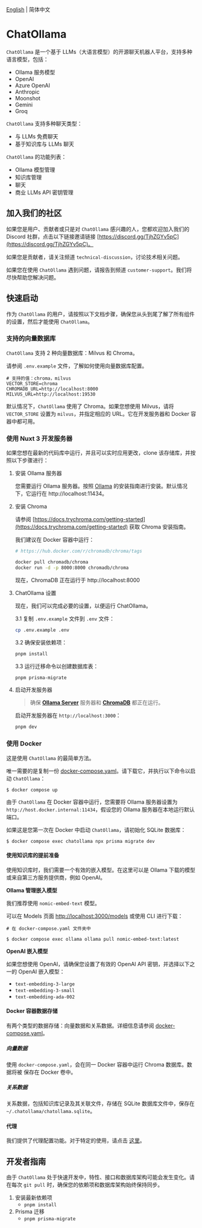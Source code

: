 [English](README.md) | 简体中文

# ChatOllama

`ChatOllama` 是一个基于 LLMs（大语言模型）的开源聊天机器人平台，支持多种语言模型，包括：

- Ollama 服务模型
- OpenAI
- Azure OpenAI
- Anthropic
- Moonshot
- Gemini
- Groq

`ChatOllama` 支持多种聊天类型：

- 与 LLMs 免费聊天
- 基于知识库与 LLMs 聊天

`ChatOllama` 的功能列表：

- Ollama 模型管理
- 知识库管理
- 聊天
- 商业 LLMs API 密钥管理

## 加入我们的社区

如果您是用户、贡献者或只是对 `ChatOllama` 感兴趣的人，您都欢迎加入我们的 Discord 社群，点击以下链接邀请链接 [https://discord.gg/TjhZGYv5pC](https://discord.gg/TjhZGYv5pC)。

如果您是贡献者，请关注频道 `technical-discussion`，讨论技术相关问题。

如果您在使用 `ChatOllama` 遇到问题，请报告到频道 `customer-support`。我们将尽快帮助您解决问题。

## 快速启动

作为 `ChatOllama` 的用户，请按照以下文档步骤，确保您从头到尾了解了所有组件的设置，然后才能使用 `ChatOllama`。

### 支持的向量数据库

`ChatOllama` 支持 2 种向量数据库：Milvus 和 Chroma。

请参阅 `.env.example` 文件，了解如何使用向量数据库配置。

```
# 支持的值：chroma，milvus
VECTOR_STORE=chroma
CHROMADB_URL=http://localhost:8000
MILVUS_URL=http://localhost:19530
```

默认情况下，`ChatOllama` 使用了 Chroma。如果您想使用 Milvus，请将 `VECTOR_STORE` 设置为 `milvus`，并指定相应的 URL。它在开发服务器和 Docker 容器中都可用。

### 使用 Nuxt 3 开发服务器

如果您想在最新的代码库中运行，并且可以实时应用更改，clone 该存储库，并按照以下步骤进行：

1. 安装 Ollama 服务器

    您需要运行 Ollama 服务器。按照 [Ollama](https://github.com/ollama/ollama) 的安装指南进行安装。默认情况下，它运行在 http://localhost:11434。

2. 安装 Chroma

    请参阅 [https://docs.trychroma.com/getting-started](https://docs.trychroma.com/getting-started) 获取 Chroma 安装指南。

    我们建议在 Docker 容器中运行：

    ```bash
    # https://hub.docker.com/r/chromadb/chroma/tags

    docker pull chromadb/chroma
    docker run -d -p 8000:8000 chromadb/chroma
    ```
    现在，ChromaDB 正在运行于 http://localhost:8000

3. ChatOllama 设置

    现在，我们可以完成必要的设置，以便运行 ChatOllama。

    3.1 复制 `.env.example` 文件到 `.env` 文件：

    ```bash
    cp .env.example .env
    ```

    3.2 确保安装依赖项：

    ```bash
    pnpm install
    ```

    3.3 运行迁移命令以创建数据库表：

    ```bash
    pnpm prisma-migrate
    ```

4. 启动开发服务器

    > 确保 __[Ollama Server](#ollama-server)__  服务器和 __[ChromaDB](#install-chromadb-and-startup)__  都正在运行。

    启动开发服务器在 `http://localhost:3000`：

    ```bash
    pnpm dev
    ```

### 使用 Docker

这是使用 `ChatOllama` 的最简单方法。

唯一需要的是复制一份 [docker-compose.yaml](./docker-compose.yaml)。请下载它，并执行以下命令以启动 `ChatOllama`：

```shell
$ docker compose up
```

由于 `ChatOllama` 在 Docker 容器中运行，您需要将 Ollama 服务器设置为 `http://host.docker.internal:11434`，假设您的 Ollama 服务器在本地运行默认端口。

如果这是您第一次在 Docker 中启动 `ChatOllama`，请初始化 SQLite 数据库：

```shell
$ docker compose exec chatollama npx prisma migrate dev
```

#### 使用知识库的提前准备

使用知识库时，我们需要一个有效的嵌入模型。在这里可以是 Ollama 下载的模型或来自第三方服务提供商，例如 OpenAI。

**Ollama 管理嵌入模型**

我们推荐使用 `nomic-embed-text` 模型。

可以在 Models 页面 [http://localhost:3000/models](http://localhost:3000/models) 或使用 CLI 进行下载：

```shell
# 在 docker-compose.yaml 文件夹中

$ docker compose exec ollama ollama pull nomic-embed-text:latest
```

**OpenAI 嵌入模型**

如果您想使用 OpenAI，请确保您设置了有效的 OpenAI API 密钥，并选择以下之一的 OpenAI 嵌入模型：

- `text-embedding-3-large`
- `text-embedding-3-small`
- `text-embedding-ada-002`

#### Docker 容器数据存储

有两个类型的数据存储：向量数据和关系数据。详细信息请参阅 [docker-compose.yaml](./docker-compose.yaml)。

##### 向量数据

使用 `docker-compose.yaml`，会在同一 Docker 容器中运行 Chroma 数据库。数据将被 保存在 Docker 卷中。

##### 关系数据

关系数据，包括知识库记录及其关联文件，存储在 SQLite 数据库文件中，保存在 `~/.chatollama/chatollama.sqlite`。

#### 代理

我们提供了代理配置功能。对于特定的使用，请点击 [这里](docs/proxy-usage.md)。

## 开发者指南

由于 `ChatOllama` 处于快速开发中，特性、接口和数据库架构可能会发生变化。请在每次 `git pull` 时，确保您的依赖项和数据库架构始终保持同步。

1. 安装最新依赖项
    - `pnpm install`
2. Prisma 迁移
    - `pnpm prisma-migrate`
